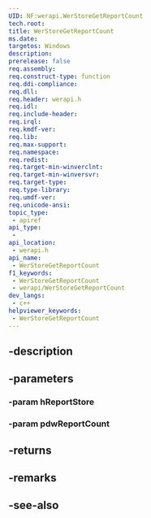 ```yaml
---
UID: NF:werapi.WerStoreGetReportCount
tech.root: 
title: WerStoreGetReportCount
ms.date: 
targetos: Windows
description: 
prerelease: false
req.assembly: 
req.construct-type: function
req.ddi-compliance: 
req.dll: 
req.header: werapi.h
req.idl: 
req.include-header: 
req.irql: 
req.kmdf-ver: 
req.lib: 
req.max-support: 
req.namespace: 
req.redist: 
req.target-min-winverclnt: 
req.target-min-winversvr: 
req.target-type: 
req.type-library: 
req.umdf-ver: 
req.unicode-ansi: 
topic_type:
 - apiref
api_type:
 - 
api_location:
 - werapi.h
api_name:
 - WerStoreGetReportCount
f1_keywords:
 - WerStoreGetReportCount
 - werapi/WerStoreGetReportCount
dev_langs:
 - c++
helpviewer_keywords:
 - WerStoreGetReportCount
---
```


## -description

## -parameters

### -param hReportStore

### -param pdwReportCount

## -returns

## -remarks

## -see-also

